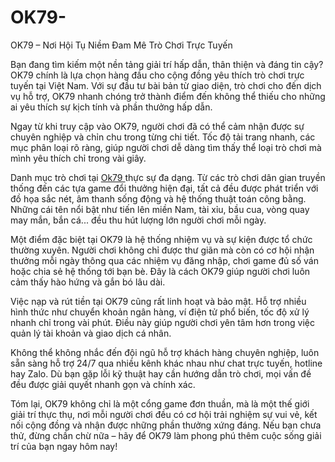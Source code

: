 # OK79-
OK79 – Nơi Hội Tụ Niềm Đam Mê Trò Chơi Trực Tuyến

Bạn đang tìm kiếm một nền tảng giải trí hấp dẫn, thân thiện và đáng tin cậy? OK79 chính là lựa chọn hàng đầu cho cộng đồng yêu thích trò chơi trực tuyến tại Việt Nam. Với sự đầu tư bài bản từ giao diện, trò chơi cho đến dịch vụ hỗ trợ, OK79 nhanh chóng trở thành điểm đến không thể thiếu cho những ai yêu thích sự kịch tính và phần thưởng hấp dẫn.

Ngay từ khi truy cập vào OK79, người chơi đã có thể cảm nhận được sự chuyên nghiệp và chỉn chu trong từng chi tiết. Tốc độ tải trang nhanh, các mục phân loại rõ ràng, giúp người chơi dễ dàng tìm thấy thể loại trò chơi mà mình yêu thích chỉ trong vài giây.

Danh mục trò chơi tại <a href=https://ok79.site> Ok79 </a>  thực sự đa dạng. Từ các trò chơi dân gian truyền thống đến các tựa game đổi thưởng hiện đại, tất cả đều được phát triển với đồ họa sắc nét, âm thanh sống động và hệ thống thuật toán công bằng. Những cái tên nổi bật như tiến lên miền Nam, tài xỉu, bầu cua, vòng quay may mắn, bắn cá... đều thu hút lượng lớn người chơi mỗi ngày.

Một điểm đặc biệt tại OK79 là hệ thống nhiệm vụ và sự kiện được tổ chức thường xuyên. Người chơi không chỉ được thư giãn mà còn có cơ hội nhận thưởng mỗi ngày thông qua các nhiệm vụ đăng nhập, chơi game đủ số ván hoặc chia sẻ hệ thống tới bạn bè. Đây là cách OK79 giúp người chơi luôn cảm thấy hào hứng và gắn bó lâu dài.

Việc nạp và rút tiền tại OK79 cũng rất linh hoạt và bảo mật. Hỗ trợ nhiều hình thức như chuyển khoản ngân hàng, ví điện tử phổ biến, tốc độ xử lý nhanh chỉ trong vài phút. Điều này giúp người chơi yên tâm hơn trong việc quản lý tài khoản và giao dịch cá nhân.

Không thể không nhắc đến đội ngũ hỗ trợ khách hàng chuyên nghiệp, luôn sẵn sàng hỗ trợ 24/7 qua nhiều kênh khác nhau như chat trực tuyến, hotline hay Zalo. Dù bạn gặp lỗi kỹ thuật hay cần hướng dẫn trò chơi, mọi vấn đề đều được giải quyết nhanh gọn và chính xác.

Tóm lại, OK79 không chỉ là một cổng game đơn thuần, mà là một thế giới giải trí thực thụ, nơi mỗi người chơi đều có cơ hội trải nghiệm sự vui vẻ, kết nối cộng đồng và nhận được những phần thưởng xứng đáng. Nếu bạn chưa thử, đừng chần chừ nữa – hãy để OK79 làm phong phú thêm cuộc sống giải trí của bạn ngay hôm nay!


